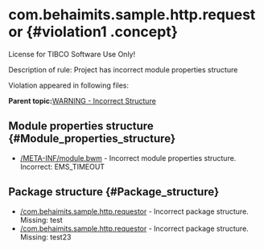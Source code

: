 # com.behaimits.sample.http.requestor {#violation1 .concept}

License for TIBCO Software Use Only!

Description of rule: Project has incorrect module properties structure

Violation appeared in following files:

**Parent topic:**[WARNING - Incorrect Structure](../../../qa/rules/WARNING_-_Incorrect_Structure.md)

## Module properties structure {#Module_properties_structure}

-   [/META-INF/module.bwm](../../../projects/com.behaimits.sample.http.requestor/META-INF/module.bwm.md) - Incorrect module properties structure. Incorrect: EMS\_TIMEOUT

## Package structure {#Package_structure}

-   [/com.behaimits.sample.http.requestor](../../../projects/com.behaimits.sample.http.requestor/com.behaimits.sample.http.requestor.md) - Incorrect package structure. Missing: test
-   [/com.behaimits.sample.http.requestor](../../../projects/com.behaimits.sample.http.requestor/com.behaimits.sample.http.requestor.md) - Incorrect package structure. Missing: test23

